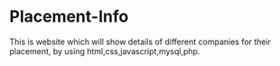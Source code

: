 # Placement-Info
This is website which will show details of different companies for their placement, by using html,css,javascript,mysql,php.
